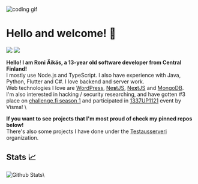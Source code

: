 <!-- (C) ∷𝙹リ╎ ᔑ╎ꖌᔑᓭ -->
![coding gif](https://c.tenor.com/GfSX-u7VGM4AAAAM/coding.gif)
<!-- ∴ᒷꖎᓵ𝙹ᒲᒷ ℸ ̣ 𝙹 ᒲ|| ⊣╎ℸ ̣ ⍑⚍ʖ !¡∷𝙹⎓╎ꖎᒷ -->

# Hello and welcome! 👋
[![](https://img.shields.io/badge/Discord-Raikas%230178-blue?style=flat-square&logo=discord)](https://discord.gg/H8RJDmmb3R)
[![](https://img.shields.io/badge/Twitter-raikasdev-lightblue?style=flat-square&logo=twitter)](https://twitter.com/raikasdev)

**Hello! I am Roni Äikäs, a 13-year old software developer from Central Finland!** \
I mostly use Node.js and TypeScript. I also have experience with Java, Python, Flutter and C#. I love backend and server work. \
Web technologies I love are [WordPress](https://wordpress.org), [Ne**s**tJS](https://nestjs.com), [Ne**x**tJS](https://nextjs.com) and [MongoDB](https://mongodb.com). \
I'm also interested in hacking / security researching, and have gotten #3 place on [challenge.fi season 1](https://challenge.fi) and participated in [1337UP1121](https://1337.intigriti.io) event by Visma! \

**If you want to see projects that I'm most proud of check my pinned repos below!** \
There's also some projects I have done under the [Testausserveri](https://github.com/Testausserveri) organization.

## Stats 📈
![Github Stats](https://github-readme-stats.vercel.app/api?username=raikasdev&hide_title=true&show_icons=true&theme=radical)\
